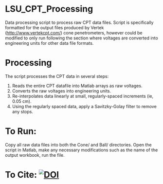# LSU_CPT_Processing
Data processing script to process raw CPT data files. Script is specifically formatted for the output files produced by Vertek (http://www.vertekcpt.com/) cone penetrometers, however could be modified to only run following the section where voltages are converted into engineering units for other data file formats.
# Processing 
The script processes the CPT data in several steps:
1) Reads the entire CPT datafile into Matlab arrays as raw voltages.
2) Converts the raw voltages into engineering units.
3) Re-interpolates data linearly at small, regularly-spaced increments (ie, 0.05 cm).
4) Using the regularly spaced data, apply a Savitzky-Golay filter to remove any stops.


# To Run:
Copy all raw data files into both the Cone/ and Ball/ directories. Open the script in Matlab, make any necessary modifications such as the name of the output workbook, run the file.

# To Cite: [![DOI](https://zenodo.org/badge/211117019.svg)](https://zenodo.org/badge/latestdoi/211117019)


